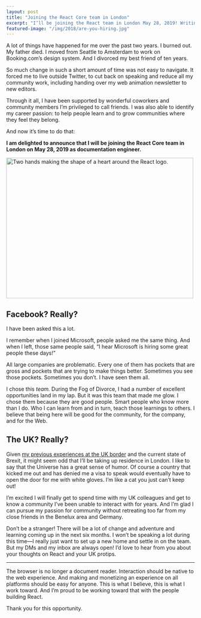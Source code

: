 ```yaml
---
layout: post
title: "Joining the React Core team in London"
excerpt: "I’ll be joining the React team in London May 28, 2019! Writing docs, building demos, tending community—you know, those things I do!"
featured-image: "/img/2018/are-you-hiring.jpg"
---
```


A lot of things have happened for me over the past two years. I burned out. My father died. I moved from Seattle to Amsterdam to work on Booking.com’s design system. And I divorced my best friend of ten years.

So much change in such a short amount of time was not easy to navigate. It forced me to live outside Twitter, to cut back on speaking and reduce all my community work, including handing over my web animation newsletter to new editors.

Through it all, I have been supported by wonderful coworkers and community members I’m privileged to call friends. I was also able to identify my career passion: to help people learn and to grow communities where they feel they belong.

And now it’s time to do that:

**I am delighted to announce that I will be joining the React Core team in London on May 28, 2019 as documentation engineer.**

<img src="/img/2018/facebook.jpg" srcset="/img/2018/facebook_2x.jpg 2x" width="500" height="375" alt="Two hands making the shape of a heart around the React logo.">

## Facebook? Really?

I have been asked this a lot.

I remember when I joined Microsoft, people asked me the same thing. And when I left, those same people said, “I hear Microsoft is hiring some great people these days!”

All large companies are problematic. Every one of them has pockets that are gross and pockets that are trying to make things better. Sometimes you see those pockets. Sometimes you don’t. I have seen them all.

I chose this _team._ During the Fog of Divorce, I had a number of excellent opportunities land in my lap. But it was this team that made me glow. I chose them because they are good people. Smart people who know more than I do. Who I can learn from and in turn, teach those learnings to others. I believe that being here will be good for the community, for the company, and for the Web.

## The UK? Really?

Given [my previous experiences at the UK border](https://link.medium.com/IDgrzGCevV) and the current state of Brexit, it might seem odd that I’ll be taking up residence in London. I like to say that the Universe has a great sense of humor. Of course a country that kicked me out and has denied me a visa to speak would eventually have to open the door for me with white gloves. I’m like a cat you just can’t keep out!

I’m excited I will finally get to spend time with my UK colleagues and get to know a community I’ve been unable to interact with for years. And I’m glad I can pursue my passion for community without retreating too far from my close friends in the Benelux area and Germany.

Don’t be a stranger!
There will be a lot of change and adventure and learning coming up in the next six months. I won’t be speaking a lot during this time—I really just want to set up a new home and settle in on the team. But my DMs and my inbox are always open! I’d love to hear from you about your thoughts on React and your UK protips.

<hr />

The browser is no longer a document reader. Interaction should be native to the web experience. And making and monetizing an experience on all platforms should be easy for anyone. This is what I believe, this is what I work toward. And I’m proud to be working toward that with the people building React.

Thank you for this opportunity.
